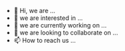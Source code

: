 - 👋 Hi, we are ...
- 👀 we are interested in ...
- 🌱 we are currently working on ...
- 💞️ we are looking to collaborate on ...
- 📫 How to reach us ...
